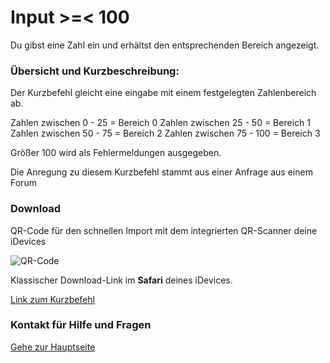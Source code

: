 # Input >=< 100

Du gibst eine Zahl ein und erhältst den entsprechenden Bereich angezeigt.

###  Übersicht und Kurzbeschreibung:

Der Kurzbefehl gleicht eine eingabe mit einem festgelegten Zahlenbereich ab.

Zahlen zwischen  0 - 25   = Bereich 0
Zahlen zwischen 25 - 50   = Bereich 1
Zahlen zwischen 50 - 75   = Bereich 2
Zahlen zwischen 75 - 100  = Bereich 3

Größer 100 wird als Fehlermeldungen ausgegeben.

Die Anregung zu diesem Kurzbefehl stammt aus einer Anfrage aus einem Forum

### Download

QR-Code für den schnellen Import mit dem integrierten QR-Scanner deine iDevices

![QR-Code](?resize=300&classes=caption "Link zum Download / Import in der Kurzbefehle-App")

Klassischer Download-Link im **Safari** deines iDevices.

[Link zum Kurzbefehl]()

### Kontakt für Hilfe und Fragen

[Gehe zur Hauptseite](https://github.com/P8DFxKfyJB/MeinUpdatKit/blob/master/README.md)
